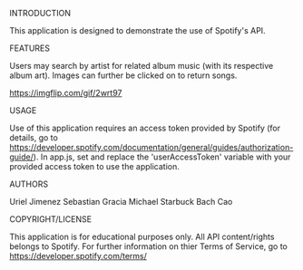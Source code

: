 INTRODUCTION

This application is designed to demonstrate the use of Spotify's API.


FEATURES

Users may search by artist for related album music (with its respective album art). Images can further be clicked on to return songs.

https://imgflip.com/gif/2wrt97

USAGE

Use of this application requires an access token provided by Spotify (for details, go to https://developer.spotify.com/documentation/general/guides/authorization-guide/). In app.js, set and replace the 'userAccessToken' variable with your provided access token to use the application.


AUTHORS

Uriel Jimenez 
Sebastian Gracia 
Michael Starbuck 
Bach Cao


COPYRIGHT/LICENSE

This application is for educational purposes only. All API content/rights belongs to Spotify. For further information on thier Terms of Service, go to https://developer.spotify.com/terms/
